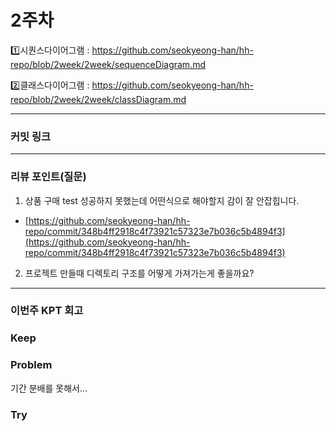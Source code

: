 # 2주차

1️⃣시퀀스다이어그램 : https://github.com/seokyeong-han/hh-repo/blob/2week/2week/sequenceDiagram.md

2️⃣클래스다이어그램 : https://github.com/seokyeong-han/hh-repo/blob/2week/2week/classDiagram.md

-----------------------------------------------------------------------------------------------------------------
### **커밋 링크**



-----------------------------------------------------------------------------------------------------------------
### **리뷰 포인트(질문)**
1. 상품 구매 test 성공하지 못했는데 어떤식으로 해야할지 감이 잘 안잡힙니다.
  - [https://github.com/seokyeong-han/hh-repo/commit/348b4ff2918c4f73921c57323e7b036c5b4894f3](https://github.com/seokyeong-han/hh-repo/commit/348b4ff2918c4f73921c57323e7b036c5b4894f3)
2. 프로젝트 만들때 디렉토리 구조를 어떻게 가져가는게 좋을까요?

-----------------------------------------------------------------------------------------------------------------
### **이번주 KPT 회고**

### Keep
<!-- 유지해야 할 좋은 점 -->

### Problem
<!--개선이 필요한 점-->
  기간 분배를 못해서...
### Try
<!-- 새롭게 시도할 점 -->
  
